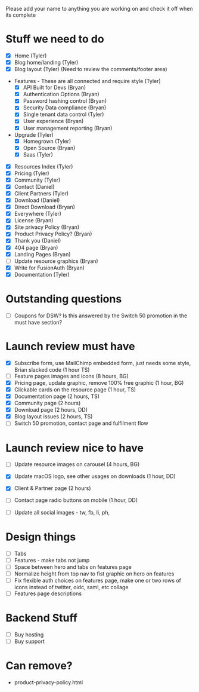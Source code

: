 Please add your name to anything you are working on and check it off when its complete

Stuff we need to do
====
* [x] Home (Tyler)
* [x] Blog home/landing (Tyler)
* [x] Blog layout (Tyler) (Need to review the comments/footer area)
* Features - These are all connected and require style (Tyler)
  + [x] API Built for Devs (Bryan)
  + [x] Authentication Options (Bryan)
  + [x] Password hashing control (Bryan)
  + [x] Security Data compliance (Bryan)
  + [x] Single tenant data control (Tyler)
  + [x] User experience (Bryan)
  + [x] User management reporting (Bryan)
* Upgrade (Tyler)
  + [x] Homegrown (Tyler)
  + [x] Open Source (Bryan)
  + [x] Saas (Tyler)
* [x] Resources Index (Tyler)
* [x] Pricing (Tyler)
* [x] Community (Tyler)
* [x] Contact (Daniel)
* [x] Client Partners (Tyler)
* [x] Download (Daniel)
* [x] Direct Download (Bryan)
* [x] Everywhere (Tyler)
* [x] License (Bryan)
* [x] Site privacy Policy (Bryan)
* [x] Product Privacy Policy? (Bryan)
* [x] Thank you (Daniel)
* [x] 404 page (Bryan)
* [x] Landing Pages (Bryan)
* [ ] Update resource graphics (Bryan)
* [x] Write for FusionAuth (Bryan)
* [x] Documentation (Tyler)

Outstanding questions
====
* [ ] Coupons for DSW? Is this answered by the Switch 50 promotion in the must have section?

Launch review must have
====
* [x] Subscribe form, use MailChimp embedded form, just needs some style, Brian slacked code (1 hour TS)
* [ ] Feature pages images and icons (8 hours, BG)
* [x] Pricing page, update graphic, remove 100% free graphic (1 hour, BG)
* [x] Clickable cards on the resource page (1 hour, TS)
* [x] Documentation page (2 hours, TS)
* [x] Community page (2 hours)
* [x] Download page (2 hours, DD)
* [x] Blog layout issues (2 hours, TS)
* [ ] Switch 50 promotion, contact page and fulfilment flow

Launch review nice to have
====
* [ ] Update resource images on carousel (4 hours, BG)
* [x] Update macOS logo, see other usages on downloads (1 hour, DD)
* [x] Client & Partner page (2 hours)
* [ ] Contact page radio buttons on mobile (1 hour, DD)
* [ ] Update all social images - tw, fb, li, ph, 


Design things
====
* [ ] Tabs
* [ ] Features - make tabs not jump
* [ ] Space between hero and tabs on features page
* [ ] Normalize height from top nav to fist graphic on hero on features
* [ ] Fix flexible auth choices on features page, make one or two rows of icons instead of twitter, oidc, saml, etc collage
* [ ] Features page descriptions

Backend Stuff
====
* [ ] Buy hosting
* [ ] Buy support

Can remove?
====
* product-privacy-policy.html
